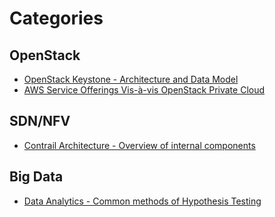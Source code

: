Categories
==========

OpenStack
---------
  * [OpenStack Keystone - Architecture and Data Model](posts/openstack-keystone.md)
  * [AWS Service Offerings Vis-à-vis OpenStack Private Cloud](posts/posts/openstack-vs-amazon.md)


SDN/NFV
-------
  * [Contrail Architecture - Overview of internal components](posts/contrail-architecture.md)


Big Data
--------
  * [Data Analytics - Common methods of Hypothesis Testing](posts/bigdata-analytics.md)

